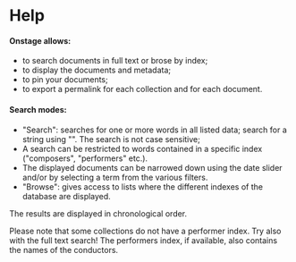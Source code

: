 # Help
#### Onstage allows:

* to search documents in full text or brose by index;
* to display the documents and metadata;
* to pin your documents;
* to export a permalink for each collection and for each document.

#### Search modes:

* "Search": searches for one or more words in all listed data; search for a string using "". The search is not case sensitive;
* A search can be restricted to words contained in a specific index ("composers", "performers" etc.).
* The displayed documents can be narrowed down using the date slider and/or by selecting a term from the various filters.
* "Browse": gives access to lists where the different indexes of the database are displayed. 

The results are displayed in chronological order.

Please note that some collections do not have a performer index. Try also with the full text search!
The performers index, if available, also contains the names of the conductors.

